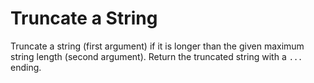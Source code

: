 # Truncate a String
Truncate a string (first argument) if it is longer than the given maximum string length (second argument). Return the truncated string with a ```...``` ending.
